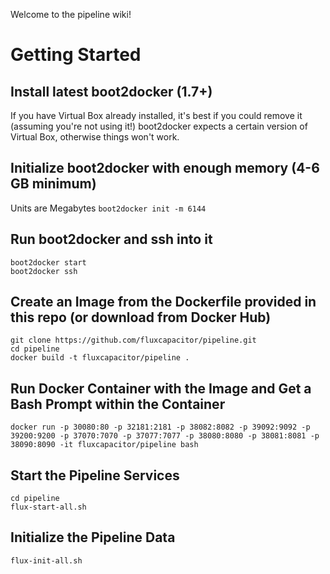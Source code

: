 Welcome to the pipeline wiki!

# Getting Started
## Install latest boot2docker (1.7+) 
If you have Virtual Box already installed, it's best if you could remove it (assuming you're not using it!)
boot2docker expects a certain version of Virtual Box, otherwise things won't work.

## Initialize boot2docker with enough memory (4-6 GB minimum)
Units are Megabytes
`boot2docker init -m 6144`

## Run boot2docker and ssh into it
```
boot2docker start
boot2docker ssh
```

## Create an Image from the Dockerfile provided in this repo (or download from Docker Hub)
```
git clone https://github.com/fluxcapacitor/pipeline.git
cd pipeline
docker build -t fluxcapacitor/pipeline .
```

## Run Docker Container with the Image and Get a Bash Prompt within the Container
```
docker run -p 30080:80 -p 32181:2181 -p 38082:8082 -p 39092:9092 -p 39200:9200 -p 37070:7070 -p 37077:7077 -p 38080:8080 -p 38081:8081 -p 38090:8090 -it fluxcapacitor/pipeline bash
```

## Start the Pipeline Services
```
cd pipeline
flux-start-all.sh
```

## Initialize the Pipeline Data
```
flux-init-all.sh
```